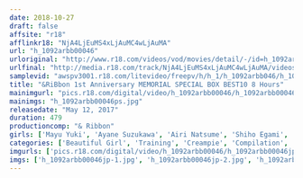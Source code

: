```yaml
---
date: 2018-10-27
draft: false
affsite: "r18"
afflinkr18: "NjA4LjEuMS4xLjAuMC4wLjAuMA"
url: "h_1092arbb00046"
urloriginal: "http://www.r18.com/videos/vod/movies/detail/-/id=h_1092arbb00046"
urlfinal: "http://media.r18.com/track/NjA4LjEuMS4xLjAuMC4wLjAuMA/videos/vod/movies/detail/-/id=h_1092arbb00046"
samplevid: "awspv3001.r18.com/litevideo/freepv/h/h_1/h_1092arbb046/h_1092arbb046_dmb_w.mp4"
title: "&RiBbon 1st Anniversary MEMORIAL SPECIAL BOX BEST10 8 Hours"
mainimgurl: "pics.r18.com/digital/video/h_1092arbb00046/h_1092arbb00046ps.jpg"
mainimgs: "h_1092arbb00046ps.jpg"
releasedate: "May 12, 2017"
duration: 479
productioncomp: "& Ribbon"
girls: ['Mayu Yuki', 'Ayane Suzukawa', 'Airi Natsume', 'Shiho Egami', 'Emi Hoshii', 'Rena Aoi', 'Miyu Kanade', 'Arisa Kotone', 'Emily Aloha', 'Anri Sayama']
categories: ['Beautiful Girl', 'Training', 'Creampie', 'Compilation', 'Over 4 Hours', 'Hi-Def']
imgurls: ['pics.r18.com/digital/video/h_1092arbb00046/h_1092arbb00046jp-1.jpg', 'pics.r18.com/digital/video/h_1092arbb00046/h_1092arbb00046jp-2.jpg', 'pics.r18.com/digital/video/h_1092arbb00046/h_1092arbb00046jp-3.jpg', 'pics.r18.com/digital/video/h_1092arbb00046/h_1092arbb00046jp-4.jpg', 'pics.r18.com/digital/video/h_1092arbb00046/h_1092arbb00046jp-5.jpg', 'pics.r18.com/digital/video/h_1092arbb00046/h_1092arbb00046jp-6.jpg', 'pics.r18.com/digital/video/h_1092arbb00046/h_1092arbb00046jp-7.jpg', 'pics.r18.com/digital/video/h_1092arbb00046/h_1092arbb00046jp-8.jpg', 'pics.r18.com/digital/video/h_1092arbb00046/h_1092arbb00046jp-9.jpg', 'pics.r18.com/digital/video/h_1092arbb00046/h_1092arbb00046jp-10.jpg', 'pics.r18.com/digital/video/h_1092arbb00046/h_1092arbb00046jp-11.jpg', 'pics.r18.com/digital/video/h_1092arbb00046/h_1092arbb00046jp-12.jpg', 'pics.r18.com/digital/video/h_1092arbb00046/h_1092arbb00046jp-13.jpg', 'pics.r18.com/digital/video/h_1092arbb00046/h_1092arbb00046jp-14.jpg', 'pics.r18.com/digital/video/h_1092arbb00046/h_1092arbb00046jp-15.jpg', 'pics.r18.com/digital/video/h_1092arbb00046/h_1092arbb00046jp-16.jpg', 'pics.r18.com/digital/video/h_1092arbb00046/h_1092arbb00046jp-17.jpg', 'pics.r18.com/digital/video/h_1092arbb00046/h_1092arbb00046jp-18.jpg', 'pics.r18.com/digital/video/h_1092arbb00046/h_1092arbb00046jp-19.jpg', 'pics.r18.com/digital/video/h_1092arbb00046/h_1092arbb00046jp-20.jpg']
imgs: ['h_1092arbb00046jp-1.jpg', 'h_1092arbb00046jp-2.jpg', 'h_1092arbb00046jp-3.jpg', 'h_1092arbb00046jp-4.jpg', 'h_1092arbb00046jp-5.jpg', 'h_1092arbb00046jp-6.jpg', 'h_1092arbb00046jp-7.jpg', 'h_1092arbb00046jp-8.jpg', 'h_1092arbb00046jp-9.jpg', 'h_1092arbb00046jp-10.jpg', 'h_1092arbb00046jp-11.jpg', 'h_1092arbb00046jp-12.jpg', 'h_1092arbb00046jp-13.jpg', 'h_1092arbb00046jp-14.jpg', 'h_1092arbb00046jp-15.jpg', 'h_1092arbb00046jp-16.jpg', 'h_1092arbb00046jp-17.jpg', 'h_1092arbb00046jp-18.jpg', 'h_1092arbb00046jp-19.jpg', 'h_1092arbb00046jp-20.jpg']
---
```

